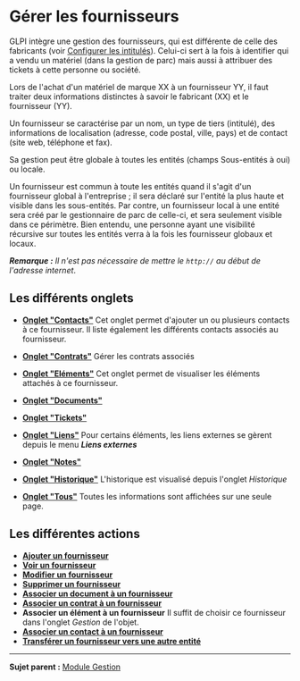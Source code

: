 Gérer les fournisseurs
======================

GLPI intègre une gestion des fournisseurs, qui est différente de celle des fabricants (voir [Configurer les intitulés](index.php?fr/08_Module_Configuration/02_Intitulés/01_Intitulés.md "Les intitulés se configurent depuis le menu Configuration > Intitulés")).
Celui-ci sert à la fois à identifier qui a vendu un matériel (dans la gestion de parc) mais aussi à attribuer des tickets à cette personne ou société.

Lors de l'achat d'un matériel de marque XX à un fournisseur YY, il faut traiter deux informations distinctes à savoir le fabricant (XX) et le fournisseur (YY).

Un fournisseur se caractérise par un nom, un type de tiers (intitulé), des informations de localisation (adresse, code postal, ville, pays) et de contact (site web, téléphone et fax).

Sa gestion peut être globale à toutes les entités (champs Sous-entités à oui) ou locale.

Un fournisseur est commun à toute les entités quand il s'agit d'un fournisseur global à l'entreprise ; il sera déclaré sur l'entité la plus haute et visible dans les sous-entités. 
Par contre, un fournisseur local à une entité sera créé par le gestionnaire de parc de celle-ci, et sera seulement visible dans ce périmètre. 
Bien entendu, une personne ayant une visibilité récursive sur toutes les entités verra à la fois les fournisseur globaux et locaux.

***Remarque :** Il n'est pas nécessaire de mettre le `http://` au début de l'adresse internet*.

Les différents onglets
----------------------
-   **[Onglet "Contacts"](index.php?fr/Les_différentes_actions/Lier_contacts_et_fournisseurs.md)**
    Cet onglet permet d'ajouter un ou plusieurs contacts à ce fournisseur.
    Il liste également les différents contacts associés au fournisseur.

-   **[Onglet "Contrats"](index.php?fr/Les_différents_onglets/Onglet_Contrats.md)**
    Gérer les contrats associés

-   **[Onglet "Eléments"](index.php?fr/Les_différents_onglets/Onglet_Eléments.md)**
    Cet onglet permet de visualiser les éléments attachés à ce fournisseur.

-   **[Onglet "Documents"](index.php?fr/Les_différents_onglets/Onglet_Documents.md)**

-   **[Onglet "Tickets"](index.php?fr/Les_différents_onglets/Onglet_Tickets.md)**

-  **[Onglet "Liens"](index.php?fr/Les_différents_onglets/Onglet_Liens.md)**
     Pour certains éléments, les liens externes se gèrent depuis le menu ***Liens externes***

-   **[Onglet "Notes"](index.php?fr/Les_différents_onglets/Onglet_Notes.md)**

-   **[Onglet "Historique"](index.php?fr/Les_différents_onglets/Onglet_Historique.md)**
     L'historique est visualisé depuis l'onglet *Historique*

-   **[Onglet "Tous"](index.php?fr/Les_différents_onglets/Onglet_Tous.md)**
    Toutes les informations sont affichées sur une seule page.

Les différentes actions
-----------------------
-   **[Ajouter un fournisseur](index.php?fr/Les_différentes_actions/Créer_un_nouvel_objet.md)**
-   **[Voir un fournisseur](index.php?fr/Les_différentes_actions/Visualiser_un_objet.md)**
-   **[Modifier un fournisseur](index.php?fr/Les_différentes_actions/Modifier_un_objet.md)**
-   **[Supprimer un fournisseur](index.php?fr/Les_différentes_actions/Supprimer_un_objet.md)**
-   **[Associer un document à un fournisseur](index.php?fr/Les_différentes_actions/Lier_un_document_à_un_objet.md)**
-   **[Associer un contrat à un fournisseur](index.php?fr/Les_différentes_actions/Lier_un_contrat_à_un_objet.md)**
-   **Associer un élément à un fournisseur**
    Il suffit de choisir ce fournisseur dans l'onglet *Gestion* de l'objet.
-   **[Associer un contact à un fournisseur](index.php?fr/Les_différentes_actions/Lier_contacts_et_fournisseurs.md)**
-   **[Transférer un fournisseur vers une autre entité](index.php?fr/Les_différentes_actions/Transférer_un_objet.md)**

-------
**Sujet parent :** [Module Gestion](index.php?fr/05_Module_Gestion/01_Module_Gestion.md "Le module Gestion permet aux utilisateurs de gérer les contacts, les fournisseurs, les budgets, les contrats et les documents")
